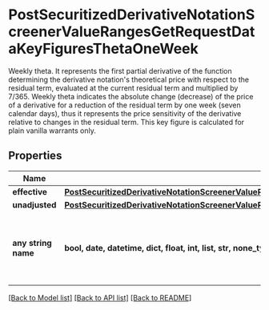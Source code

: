 # PostSecuritizedDerivativeNotationScreenerValueRangesGetRequestDataKeyFiguresThetaOneWeek

Weekly theta. It represents the first partial derivative of the function determining the derivative notation's theoretical price with respect to the residual term, evaluated at the current residual term and multiplied by 7/365. Weekly theta indicates the absolute change (decrease) of the price of a derivative for a reduction of the residual term by one week (seven calendar days), thus it represents the price sensitivity of the derivative relative to changes in the residual term. This key figure is calculated for plain vanilla warrants only.

## Properties
Name | Type | Description | Notes
------------ | ------------- | ------------- | -------------
**effective** | [**PostSecuritizedDerivativeNotationScreenerValueRangesGetRequestDataKeyFiguresThetaOneWeekEffective**](PostSecuritizedDerivativeNotationScreenerValueRangesGetRequestDataKeyFiguresThetaOneWeekEffective.md) |  | [optional] 
**unadjusted** | [**PostSecuritizedDerivativeNotationScreenerValueRangesGetRequestDataKeyFiguresThetaOneWeekUnadjusted**](PostSecuritizedDerivativeNotationScreenerValueRangesGetRequestDataKeyFiguresThetaOneWeekUnadjusted.md) |  | [optional] 
**any string name** | **bool, date, datetime, dict, float, int, list, str, none_type** | any string name can be used but the value must be the correct type | [optional]

[[Back to Model list]](../README.md#documentation-for-models) [[Back to API list]](../README.md#documentation-for-api-endpoints) [[Back to README]](../README.md)


